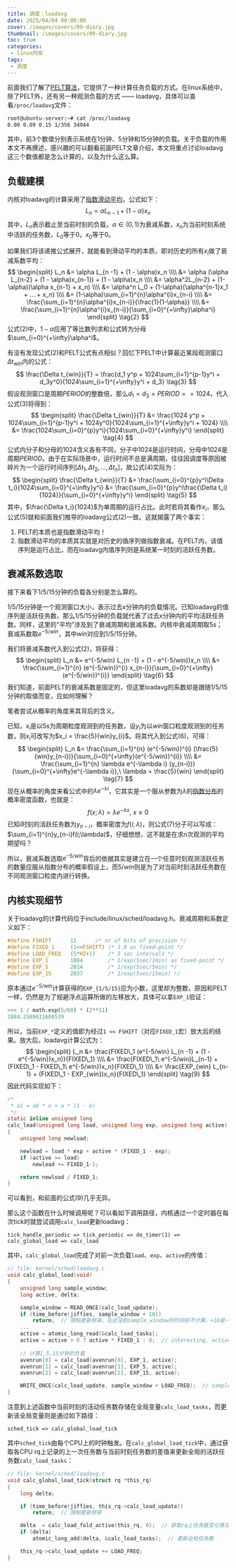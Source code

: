 ```yaml
---
title: 调度：loadavg
date: 2025/04/04 00:00:00
cover: /images/covers/09-diary.jpg
thumbnail: /images/covers/09-diary.jpg
toc: true
categories: 
 - linux内核
tags:
 - 调度
---
```


前面我们了解了[PELT算法](/linux%E5%86%85%E6%A0%B8-%E8%B0%83%E5%BA%A6%EF%BC%9APELT%E7%AE%97%E6%B3%95/)，它提供了一种计算任务负载的方式。在linux系统中，除了PELT外，还有另一种观测负载的方式 —— loadavg，具体可以查看`/proc/loadavg`文件：

```bash
root@ubuntu-server:~# cat /proc/loadavg 
0.00 0.09 0.15 1/356 34944
```

其中，前3个数值分别表示系统在1分钟、5分钟和15分钟的负载。关于负载的作用本文不再撰述，感兴趣的可以翻看前面PELT文章介绍，本文将重点讨论loadavg这三个数值都是怎么计算的，以及为什么这么算。

<!-- more -->

## 负载建模

内核对loadavg的计算采用了[指数滑动平均](https://zh.wikipedia.org/wiki/%E7%A7%BB%E5%8B%95%E5%B9%B3%E5%9D%87#%E6%8C%87%E6%95%B8%E7%A7%BB%E5%8B%95%E5%B9%B3%E5%9D%87)，公式如下：
$$
L_n = \alpha L_{n -1} + (1 - \alpha)x_n  \tag{1}
$$
其中，$L_n$表示截止至当前时刻的负载，$\alpha \in (0, 1)$为衰减系数，$x_n$为当前时刻系统中活跃的任务数，$L_0$等于0，$x_0$等于0。

如果我们将该递推公式展开，就能看到滑动平均的本质，即对历史的所有${x_i}$做了衰减系数平均：
$$
\begin{split}
L_n &= \alpha L_{n -1} + (1 - \alpha)x_n \\\\
&= \alpha (\alpha L_{n-2} + (1 - \alpha)x_{n-1}) + (1 - \alpha)x_n \\\\
&= \alpha^2L_{n-2} + (1-\alpha)(\alpha x_{n-1} + x_n) \\\\
&= \alpha^n L_0 + (1-\alpha)(\alpha^{n-1}x_1 + ... + x_n) \\\\
&= (1-\alpha)\sum_{i=1}^{n}\alpha^{i}x_{n-i} \\\\
&= \frac{\sum_{i=1}^{n}\alpha^{i}x_{n-i}}{\frac{1}{1-\alpha}} \\\\
&= \frac{\sum_{i=1}^{n}\alpha^{i}x_{n-i}}{\sum_{i=0}^{+\infty}\alpha^i}
\end{split} \tag{2}
$$
公式(2)中，$1-\alpha$应用了等比数列求和公式转为分母$\sum_{i=0}^{+\infty}\alpha^i$。

有没有发现公式(2)和PELT公式有点相似？回忆下PELT中计算最近某段观测窗口$\Delta t_{win}$内的公式：
$$
\frac{\Delta t_{win}}{T} 
= \frac{d_1 y^p + 1024\sum_{i=1}^{p-1}y^i + d_3y^0}{1024\sum_{i=1}^{+\infty}y^i + d_3}  \tag{3}
$$
假设观测窗口是周期$PERIOD$的整数倍，那么$d_1 = d_3 = PERIOD == 1024$，代入公式(3)将得到：
$$
\begin{split}
\frac{\Delta t_{win}}{T}
&= \frac{1024 y^p + 1024\sum_{i=1}^{p-1}y^i + 1024y^0}{1024\sum_{i=1}^{+\infty}y^i + 1024} \\\\
&= \frac{1024\sum_{i=0}^{p}y^i}{1024\sum_{i=0}^{+\infty}y^i}
\end{split}  \tag{4}
$$
公式内分子和分母的1024含义各有不同，分子中1024是运行时间，分母中1024是周期$PERIOD$。由于在实际场景中，运行时间不总是满周期，往往因调度等原因被碎片为一个运行时间序列$[\Delta t_1, \Delta t_2, ..., \Delta t_n]$，故公式(4)实际为：
$$
\begin{split}
\frac{\Delta t_{win}}{T}
&= \frac{\sum_{i=0}^{p}y^i\Delta t_i}{1024\sum_{i=0}^{+\infty}y^i}
&= \frac{\sum_{i=0}^{p}y^i\frac{\Delta t_i}{1024}}{\sum_{i=0}^{+\infty}y^i}
\end{split}  \tag{5}
$$
其中，$\frac{\Delta t_i}{1024}$为单周期的运行占比。此时若将其看作$x_i$，那么公式(5)就和前面我们推导的loadavg公式(2)一致。这就揭露了两个事实：

1. PELT的本质也是指数滑动平均！
2. 指数滑动平均的本质其实就是对历史的值序列做指数衰减。在PELT内，该值序列是运行占比，而在loadavg内值序列则是系统某一时刻的活跃任务数。

## 衰减系数选取

接下来看下1/5/15分钟的负载各分别是怎么算的。

1/5/15分钟是一个观测窗口大小，表示过去x分钟内的负载情况。已知loadavg的值序列是活跃任务数，那么1/5/15分钟的负载就代表了过去x分钟内的平均活跃任务数。同样，这里的“平均”涉及到了衰减周期和衰减系数。内核中衰减周期取5s；衰减系数取$e^{-5/win}$，其中$win$对应到1/5/15分钟。

我们将衰减系数代入到公式(2)，将获得：
$$
\begin{split}
L_n &= e^{-5/win} L_{n -1} + (1 - e^{-5/win})x_n \\\\
&= \frac{\sum_{i=1}^{n} (e^{-5/win})^{i} x_{n-i}}{\sum_{i=0}^{+\infty}(e^{-5/win})^{i}}
\end{split}  \tag{6}
$$
我们知道，前面PELT的衰减系数是固定的，但这里loadavg的系数却是跟随1/5/15分钟的取值而变，应如何理解？

笔者尝试从概率的角度来其背后的含义。

已知，$x_i$是以5s为周期粒度观测到的任务数，设$y_i$为以$win$窗口粒度观测到的任务数，则$x_i$可改写为$x_i = \frac{5}{win}y_{i}$。将其代入到公式(6)，可得：
$$
\begin{split}
L_n &= \frac{\sum_{i=1}^{n} (e^{-5/win})^{i} (\frac{5}{win}y_{n-i})}{\sum_{i=0}^{+\infty}(e^{-5/win})^{i}} \\\\
&= \frac{\sum_{i=1}^{n} \lambda e^{-\lambda i} (y_{n-i})}{\sum_{i=0}^{+\infty}e^{-\lambda i}},\ \lambda = \frac{5}{win}
\end{split}  \tag{7}
$$
现在从概率的角度来看公式中的$\lambda e^{-\lambda i}$，它其实是一个服从参数为$\lambda$的[指数分布](https://zh.wikipedia.org/wiki/%E6%8C%87%E6%95%B0%E5%88%86%E5%B8%83)的概率密度函数，也就是：
$$
f(x;\lambda) = \lambda e^{-\lambda x}, \ x \ge 0 \tag{8}
$$
已知$i$时刻的活跃任务数为$y_{n-i}$，概率密度为$f(i;\lambda)$，则公式(7)分子可以写成：$\sum_{i=1}^{n}y_{n-i}f(i;\lambda)$，仔细想想，这不就是在求$n$次观测的平均期望吗？

所以，衰减系数选取$e^{-5/win}$背后的依据其实是建立在一个任意时刻观测活跃任务的数量应服从指数分布的概率假设上，而$5/win$则是为了对当前时刻活跃任务数在不同观测窗口粒度内进行转换。

## 内核实现细节

关于loadavg的计算代码位于include/linux/sched/loadavg.h。衰减周期和系数定义如下：

```c
#define FSHIFT		11		/* nr of bits of precision */
#define FIXED_1		(1<<FSHIFT)	/* 1.0 as fixed-point */
#define LOAD_FREQ	(5*HZ+1)	/* 5 sec intervals */
#define EXP_1		1884		/* 1/exp(5sec/1min) as fixed-point */
#define EXP_5		2014		/* 1/exp(5sec/5min) */
#define EXP_15		2037		/* 1/exp(5sec/15min) */
```

原本通过$e^{-5/win}$计算获得的`EXP_{1/5/15}`应为小数，这里却为整数，原因和PELT一样，仍然是为了规避浮点运算所做的左移放大，具体可以拿`EXP_1`验证：

```python
>>> 1 / math.exp(5/60) * (2**11)
1884.2509611608539
```

所以，当前`EXP_*`定义的值即为经过`1 << FSHIFT`（对应`FIXED_1`宏）放大后的结果。放大后，loadavg计算公式为：
$$
\begin{split}
L_n &= \frac{FIXED\_1 (e^{-5/win} L_{n -1} + (1 - e^{-5/win})x_n)}{FIXED\_1} \\\\
&= \frac{FIXED\_1\ e^{-5/win}L_{n-1} + (FIXED\_1 - FIXED\_1\ e^{-5/win})x_n}{FIXED\_1} \\\\
&= \frac{EXP_{win} L_{n-1} + (FIXED\_1 - EXP_{win})x_n}{FIXED\_1}
\end{split} \tag{9}
$$
因此代码实现如下：

```c
/*
 * a1 = a0 * e + a * (1 - e)
 */
static inline unsigned long
calc_load(unsigned long load, unsigned long exp, unsigned long active)
{
	unsigned long newload;

	newload = load * exp + active * (FIXED_1 - exp);
	if (active >= load)
		newload += FIXED_1-1;

	return newload / FIXED_1;
}
```
可以看到，和前面的公式(9)几乎无异。

那么这个函数在什么时候调用呢？可以看如下调用路径，内核通过一个定时器在每次tick时就尝试调用`calc_load`更新loadavg：

`tick_handle_periodic => tick_periodic => do_timer(1) => calc_global_load => calc_load`

其中，`calc_global_load`完成了对前一次负载`load`、`exp`、`active`的传值：

```c
// file: kernel/sched/loadavg.c
void calc_global_load(void)
{
	unsigned long sample_window;
	long active, delta;

	sample_window = READ_ONCE(calc_load_update);
	if (time_before(jiffies, sample_window + 10))
		return;  // 限制更新频率，在还没到sample_window的时间前不计算。+10是一个经验值，确保CPU已经更新了calc_load_tasks
    ...
	active = atomic_long_read(&calc_load_tasks);
	active = active > 0 ? active * FIXED_1 : 0;  // interesting, active也做了放大。是担心任务数值太小导致最终load变化不明显？
	
    // 计算1,5,15分钟的负载
	avenrun[0] = calc_load(avenrun[0], EXP_1, active);
	avenrun[1] = calc_load(avenrun[1], EXP_5, active);
	avenrun[2] = calc_load(avenrun[2], EXP_15, active);

	WRITE_ONCE(calc_load_update, sample_window + LOAD_FREQ);  // sample_window往后LOAD_FREQ递增，表示在LOAD_FREQ后再进行计算
}
```

注意到上述函数中当前时刻的活动任务数存储在全局变量`calc_load_tasks`，而更新该全局变量则是通过如下路径：

`sched_tick => calc_global_load_tick`

其中`sched_tick`由每个CPU上的时钟触发。在`calc_global_load_tick`中，通过获取各CPU rq上记录的上一次任务数与当前时刻任务数的差值来更新全局的活跃任务数`calc_load_tasks`：

```c
// file: kernel/sched/loadavg.c
void calc_global_load_tick(struct rq *this_rq)
{
	long delta;

	if (time_before(jiffies, this_rq->calc_load_update))
		return;  // 限制更新频率

	delta  = calc_load_fold_active(this_rq, 0);  // 获取rq上任务数变化情况
	if (delta)
		atomic_long_add(delta, &calc_load_tasks);  // 更新全局任务数

	this_rq->calc_load_update += LOAD_FREQ;
}
```
